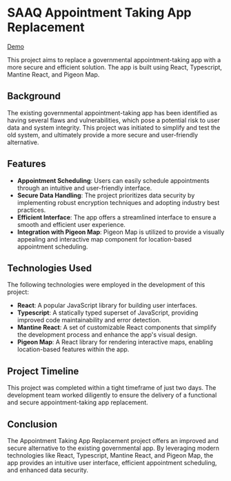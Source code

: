 # SAAQ Appointment Taking App Replacement

[Demo](https://better-gov.vercel.app/)

This project aims to replace a governmental appointment-taking app with a more secure and efficient solution. The app is built using React, Typescript, Mantine React, and Pigeon Map.

## Background

The existing governmental appointment-taking app has been identified as having several flaws and vulnerabilities, which pose a potential risk to user data and system integrity. This project was initiated to simplify and test the old system, and ultimately provide a more secure and user-friendly alternative.

## Features

- **Appointment Scheduling**: Users can easily schedule appointments through an intuitive and user-friendly interface.
- **Secure Data Handling**: The project prioritizes data security by implementing robust encryption techniques and adopting industry best practices.
- **Efficient Interface**: The app offers a streamlined interface to ensure a smooth and efficient user experience.
- **Integration with Pigeon Map**: Pigeon Map is utilized to provide a visually appealing and interactive map component for location-based appointment scheduling.

## Technologies Used

The following technologies were employed in the development of this project:

- **React**: A popular JavaScript library for building user interfaces.
- **Typescript**: A statically typed superset of JavaScript, providing improved code maintainability and error detection.
- **Mantine React**: A set of customizable React components that simplify the development process and enhance the app's visual design.
- **Pigeon Map**: A React library for rendering interactive maps, enabling location-based features within the app.

## Project Timeline

This project was completed within a tight timeframe of just two days. The development team worked diligently to ensure the delivery of a functional and secure appointment-taking app replacement.

## Conclusion

The Appointment Taking App Replacement project offers an improved and secure alternative to the existing governmental app. By leveraging modern technologies like React, Typescript, Mantine React, and Pigeon Map, the app provides an intuitive user interface, efficient appointment scheduling, and enhanced data security.
